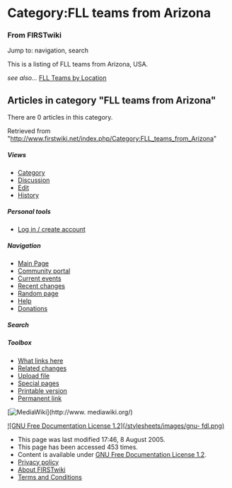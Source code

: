 # Category:FLL teams from Arizona

### From FIRSTwiki

Jump to: navigation, search

This is a listing of FLL teams from Arizona, USA.

_see also..._ [FLL Teams by Location](/index.php/FLL_Teams_by_Location "FLL
Teams by Location" )

  

## Articles in category "FLL teams from Arizona"

There are 0 articles in this category.

Retrieved from
"<http://www.firstwiki.net/index.php/Category:FLL_teams_from_Arizona>"

##### Views

  * [Category](/index.php/Category:FLL_teams_from_Arizona)
  * [Discussion](/index.php?title=Category_talk:FLL_teams_from_Arizona&action=edit)
  * [Edit](/index.php?title=Category:FLL_teams_from_Arizona&action=edit)
  * [History](/index.php?title=Category:FLL_teams_from_Arizona&action=history)

##### Personal tools

  * [Log in / create account](/index.php?title=Special:Userlogin&returnto=Category:FLL_teams_from_Arizona)

[](/index.php/Main_Page "Main Page" )

##### Navigation

  * [Main Page](/index.php/Main_Page)
  * [Community portal](/index.php/FIRSTwiki:Community_portal)
  * [Current events](/index.php/Current_events)
  * [Recent changes](/index.php/Special:Recentchanges)
  * [Random page](/index.php/Special:Random)
  * [Help](/index.php/Help:Contents)
  * [Donations](/index.php/FIRSTwiki:Site_support)

##### Search



##### Toolbox

  * [What links here](/index.php/Special:Whatlinkshere/Category:FLL_teams_from_Arizona)
  * [Related changes](/index.php/Special:Recentchangeslinked/Category:FLL_teams_from_Arizona)
  * [Upload file](/index.php/Special:Upload)
  * [Special pages](/index.php/Special:Specialpages)
  * [Printable version](/index.php?title=Category:FLL_teams_from_Arizona&printable=yes)
  * [Permanent link](/index.php?title=Category:FLL_teams_from_Arizona&oldid=40576)

[![MediaWiki](/skins/common/images/poweredby_mediawiki_88x31.png)](http://www.
mediawiki.org/)

[![GNU Free Documentation License 1.2](/stylesheets/images/gnu-
fdl.png)](http://www.gnu.org/copyleft/fdl.html)

  * This page was last modified 17:46, 8 August 2005.
  * This page has been accessed 453 times.
  * Content is available under [GNU Free Documentation License 1.2](http://www.gnu.org/copyleft/fdl.html "http://www.gnu.org/copyleft/fdl.html" ).
  * [Privacy policy](/index.php/FIRSTwiki:Privacy_policy "FIRSTwiki:Privacy policy" )
  * [About FIRSTwiki](/index.php/FIRSTwiki:About "FIRSTwiki:About" )
  * [Terms and Conditions](/index.php/FIRSTwiki:Terms_and_conditions "FIRSTwiki:Terms and conditions" )


